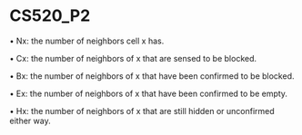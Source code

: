 # CS520_P2
• Nx: the number of neighbors cell x has.

• Cx: the number of neighbors of x that are sensed to be blocked.

• Bx: the number of neighbors of x that have been confirmed to be blocked.

• Ex: the number of neighbors of x that have been confirmed to be empty.

• Hx: the number of neighbors of x that are still hidden or unconfirmed either way.
